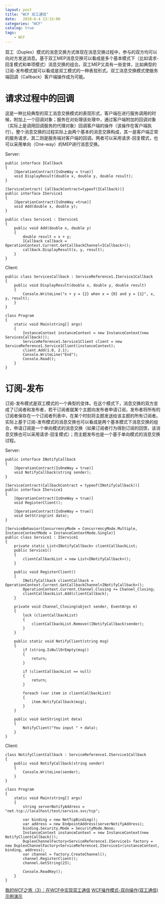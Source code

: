 ```yaml
---          
layout: post          
title: "WCF 双工通信"          
date:   2018-6-4 13:15:00           
categories: "WCF"          
catalog: true          
tags:           
    - WCF          
---          
```

          
        
        
双工（Duplex）模式的消息交换方式体现在消息交换过程中，参与的双方均可以向对方发送消息。基于双工MEP消息交换可以看成是多个基本模式下（比如请求-回复模式和单项模式）消息交换的组合。双工MEP又具有一些变体，比如典型的订阅-发布模式就可以看成是双工模式的一种表现形式。双工消息交换模式使服务端回调（Callback）客户端操作成为可能。      
    
# 请求过程中的回调    
    
这是一种比较典型的双工消息交换模式的表现形式，客户端在进行服务调用的时候，附加上一个回调对象；服务在对处理该处理中，通过客户端附加的回调对象（实际上是调用回调服务的代理对象）回调客户端的操作（该操作在客户端执行）。整个消息交换的过程实际上由两个基本的消息交换构成，其一是客户端正常的服务请求，其二则是服务端对客户端的回调。两者可以采用请求-回复模式，也可以采用单向（One-way）的MEP进行消息交换。    
    
Server:    
    
	public interface ICallback    
    {    
        [OperationContract(IsOneWay = true)]    
        void DisplayResult(double x, double y, double result);    
    }    
	    
	[ServiceContract( CallbackContract=typeof(ICallback))]    
    public interface IService1    
    {    
        [OperationContract(IsOneWay =true)]    
        void Add(double x, double y);    
    }       
	    
	public class Service1 : IService1    
    {    
        public void Add(double x, double y)    
        {    
            double result = x + y;    
            ICallback callback = OperationContext.Current.GetCallbackChannel<ICallback>();    
            callback.DisplayResult(x, y, result);    
        }    
    }    
	    
Client:     
    
	public class ServicesCallback : ServiceReference1.IService1Callback    
    {    
        public void DisplayResult(double x, double y, double result)    
        {    
            Console.WriteLine("x + y = {2} when x = {0} and y = {1}", x, y, result);    
        }    
    }    
	    
	class Program    
    {    
        static void Main(string[] args)    
        {    
            InstanceContext instanceContext = new InstanceContext(new ServicesCallback());    
            ServiceReference1.Service1Client client = new ServiceReference1.Service1Client(instanceContext);    
            client.Add(1.0, 2.1);    
            Console.WriteLine("End");    
            Console.Read();    
        }    
    }    
    
# 订阅-发布    
    
订阅-发布模式是双工模式的一个典型的变体。在这个模式下，消息交换的双方变成了订阅者和发布者，若干订阅者就某个主题向发布者申请订阅，发布者将所有的订阅者保存在一个订阅者列表中，在某个时刻将主题发送给该主题的所有订阅者。实际上基于订阅-发布模式的消息交换也可以看成是两个基本模式下消息交换的组合，申请订阅是一个单向模式的消息交换（如果订阅者行为得到订阅的回馈，该消息交换也可以采用请求-回复模式）；而主题发布也是一个基于单向模式的消息交换过程。    
    
Server:    
    
	public interface INotifyCallback    
    {    
        [OperationContract(IsOneWay = true)]    
        void NotifyCallback(string sender);    
    }    
	    
	[ServiceContract(CallbackContract = typeof(INotifyCallback))]    
    public interface IService1    
    {    
        [OperationContract(IsOneWay = true)]    
        void RegisterClient();    
    
        [OperationContract(IsOneWay = true)]    
        void GetString(int data);    
    }        
	    
	[ServiceBehavior(ConcurrencyMode = ConcurrencyMode.Multiple, InstanceContextMode = InstanceContextMode.Single)]    
    public class Service1 : IService1    
    {    
        private static List<INotifyCallback> clientCallbackList;    
        public Service1()    
        {    
            clientCallbackList = new List<INotifyCallback>();    
        }    
    
        public void RegisterClient()    
        {    
            INotifyCallback clientCallback = OperationContext.Current.GetCallbackChannel<INotifyCallback>();    
            OperationContext.Current.Channel.Closing += Channel_Closing;    
            clientCallbackList.Add(clientCallback);    
        }    
    
        private void Channel_Closing(object sender, EventArgs e)    
        {    
            lock (clientCallbackList)    
            {    
                clientCallbackList.Remove((INotifyCallback)sender);    
            }    
        }    
    
        public static void NotifyClient(string msg)    
        {    
            if (string.IsNullOrEmpty(msg))    
            {    
                return;    
            }    
    
            if (clientCallbackList == null)    
            {    
                return;    
            }    
    
            foreach (var item in clientCallbackList)    
            {    
                item.NotifyCallback(msg);    
            }    
        }    
    
        public void GetString(int data)    
        {    
            NotifyClient("You input " + data);    
        }    
    }    
	    
Client:    
    
	class NotifyClientCallback : ServiceReference1.IService1Callback    
    {    
        public void NotifyCallback(string sender)    
        {    
            Console.WriteLine(sender);    
        }    
    }    
	    
	class Program    
    {    
        static void Main(string[] args)    
        {    
            string serverNotifyAddress = "net.tcp://localhost/test/service.svc/tcp";    
                
            var binding = new NetTcpBinding();    
            var address = new EndpointAddress(serverNotifyAddress);    
            binding.Security.Mode = SecurityMode.None;    
            InstanceContext instanceContext = new InstanceContext(new NotifyClientCallback());    
            DuplexChannelFactory<ServiceReference1.IService1> factory = new DuplexChannelFactory<ServiceReference1.IService1>(instanceContext, binding, address);    
            var channel = factory.CreateChannel();    
            channel.RegisterClient();    
            channel.GetString(23);    
    
            Console.ReadKey();    
        }    
    }
	
[我的WCF之旅（3）：在WCF中实现双工通信](http://www.cnblogs.com/artech/archive/2007/03/02/661969.html)
[WCF操作模式-双向操作(双工通信)示例演示](https://blog.csdn.net/wyqlxy/article/details/46997867)